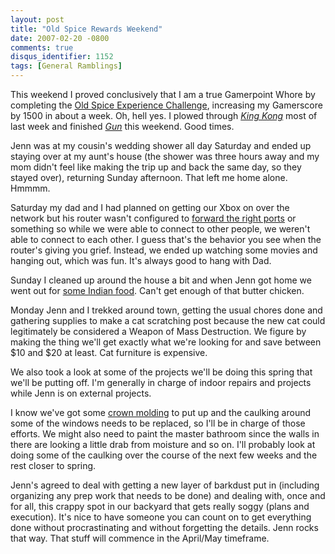 ```yaml
---
layout: post
title: "Old Spice Rewards Weekend"
date: 2007-02-20 -0800
comments: true
disqus_identifier: 1152
tags: [General Ramblings]
---
```

This weekend I proved conclusively that I am a true Gamerpoint Whore by
completing the [Old Spice Experience
Challenge](http://xboxrewards.msgamestudios.com/challengesandrewards/ChallengeDetail.aspx?id=4),
increasing my Gamerscore by 1500 in about a week. Oh, hell yes. I plowed
through [*King
Kong*](http://www.amazon.com/exec/obidos/ASIN/B000A0EFJC/mhsvortex) most
of last week and finished
[*Gun*](http://www.amazon.com/exec/obidos/ASIN/B0009Z3I0A/mhsvortex)
this weekend. Good times.

 Jenn was at my cousin's wedding shower all day Saturday and ended up
staying over at my aunt's house (the shower was three hours away and my
mom didn't feel like making the trip up and back the same day, so they
stayed over), returning Sunday afternoon. That left me home alone.
Hmmmm.

 Saturday my dad and I had planned on getting our Xbox on over the
network but his router wasn't configured to [forward the right
ports](http://support.microsoft.com/kb/908874) or something so while we
were able to connect to other people, we weren't able to connect to each
other. I guess that's the behavior you see when the router's giving you
grief. Instead, we ended up watching some movies and hanging out, which
was fun. It's always good to hang with Dad.

 Sunday I cleaned up around the house a bit and when Jenn got home we
went out for [some Indian food](http://www.curryleafpdx.com). Can't get
enough of that butter chicken.

 Monday Jenn and I trekked around town, getting the usual chores done
and gathering supplies to make a cat scratching post because the new cat
could legitimately be considered a Weapon of Mass Destruction. We figure
by making the thing we'll get exactly what we're looking for and save
between $10 and $20 at least. Cat furniture is expensive.

 We also took a look at some of the projects we'll be doing this spring
that we'll be putting off. I'm generally in charge of indoor repairs and
projects while Jenn is on external projects.

 I know we've got some [crown
molding](http://en.wikipedia.org/wiki/Crown_molding) to put up and the
caulking around some of the windows needs to be replaced, so I'll be in
charge of those efforts. We might also need to paint the master bathroom
since the walls in there are looking a little drab from moisture and so
on. I'll probably look at doing some of the caulking over the course of
the next few weeks and the rest closer to spring.

 Jenn's agreed to deal with getting a new layer of barkdust put in
(including organizing any prep work that needs to be done) and dealing
with, once and for all, this crappy spot in our backyard that gets
really soggy (plans and execution). It's nice to have someone you can
count on to get everything done without procrastinating and without
forgetting the details. Jenn rocks that way. That stuff will commence in
the April/May timeframe.
